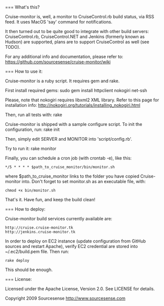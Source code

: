 === What's this?

Cruise-monitor is, well, a monitor to CruiseControl.rb build status, via RSS feed. It uses
MacOS 'say' command for notifications.

It then turned out to be quite good to integrate with other build servers: CruiseControl.rb, 
CruiseControl.NET and Jenkins (formerly known as Hudson) are supported, plans are to support CruiseControl as well (see TODO).

For any additional info and documentation, please refer to:
	https://github.com/sourcesense/cruise-monitor/wiki

=== How to use it:

Cruise-monitor is a ruby script. It requires gem and rake.

First install required gems:
	sudo gem install httpclient nokogiri net-ssh

Please, note that nokogiri requires libxml2 XML library. Refer to this page 
for installation info:
	http://nokogiri.org/tutorials/installing_nokogiri.html

Then, run all tests with:
	rake

Cruise-monitor is shipped with a sample configure script. To init the configuration, run:
	rake init

Then, simply edit SERVER and MONITOR into 'script/config.rb'.

Try to run it:
	rake monitor

Finally, you can schedule a cron job (with crontab -e), like this:

	*/5 * * * * $path_to_cruise_monitor/bin/monitor.sh

where $path_to_cruise_monitor links to the folder you have copied Cruise-monitor into. Don't forget to set
monitor.sh as an executable file, with:

	chmod +x bin/monitor.sh

That's it. Have fun, and keep the build clean!

=== How to deploy:

Cruise-monitor build services currently available are:

	http://cruise.cruise-monitor.tk
	http://jenkins.cruise-monitor.tk

In order to deploy on EC2 instance (update configuration from GitHub sources and restart 
Apache), verify EC2 credential are stored into ~/.ec2/build.pem file. Then run:

	rake deploy

This should be enough.

=== License:

Licensed under the Apache License, Version 2.0. See LICENSE for details.

Copyright 2009 Sourcesense http://www.sourcesense.com


